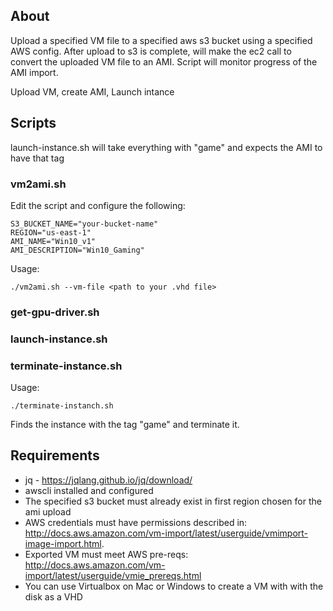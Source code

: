 
## About

Upload a specified VM file to a specified aws s3 bucket using a specified AWS config.
After upload to s3 is complete, will make the ec2 call to convert the uploaded VM file to an AMI. Script will
monitor progress of the AMI import.

Upload VM, create AMI, Launch intance

## Scripts


launch-instance.sh will take everything with "game" and expects the AMI to have that tag
### vm2ami.sh
Edit the script and configure the following:

```
S3_BUCKET_NAME="your-bucket-name"
REGION="us-east-1"
AMI_NAME="Win10_v1"
AMI_DESCRIPTION="Win10_Gaming"
```
Usage:
```
./vm2ami.sh --vm-file <path to your .vhd file>
```

### get-gpu-driver.sh
### launch-instance.sh


### terminate-instance.sh

Usage:
```
./terminate-instanch.sh
```

Finds the instance with the tag "game" and terminate it.


## Requirements

- jq - https://jqlang.github.io/jq/download/
- awscli installed and configured
- The specified s3 bucket must already exist in first region chosen for the ami upload
- AWS credentials must have permissions described in: http://docs.aws.amazon.com/vm-import/latest/userguide/vmimport-image-import.html.  
- Exported VM must meet AWS pre-reqs: http://docs.aws.amazon.com/vm-import/latest/userguide/vmie_prereqs.html
- You can use Virtualbox on Mac or Windows to create a VM with with the disk as a VHD